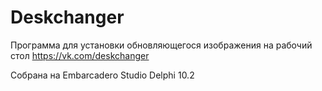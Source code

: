 # Deskchanger
Программа для установки обновляющегося изображения на рабочий стол
https://vk.com/deskchanger

Собрана на Embarcadero Studio Delphi 10.2
